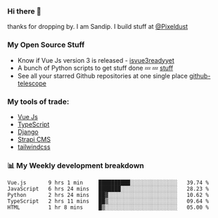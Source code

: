 ### Hi there 👋

thanks for dropping by.
I am Sandip. I build stuff at [@Pixeldust](github.com/pixeldust-in/)

###  **My Open Source Stuff**

 - Know if Vue Js version 3 is released -  [isvue3readyyet](https://github.com/sandiprb/isvue3readyyet)
 - A bunch of Python scripts to get stuff done 💤 💤 [stuff](https://github.com/sandiprb/stuff)
 - See all your starred Github repositories at one single place [github-telescope](https://github.com/sandiprb/github-telescope)



###  **My tools of trade:**
 - [Vue Js](https://github.com/vuejs/vue/)
 - [TypeScript](https://github.com/microsoft/TypeScript)
 - [Django](github.com/django/django)
 - [Strapi CMS](github.com/strapi/strapi)
 - [tailwindcss](https://github.com/tailwindlabs/tailwindcss)


###  📊 **My Weekly development breakdown**
<!--START_SECTION:waka-->
```text
Vue.js       9 hrs 1 min     ██████████░░░░░░░░░░░░░░░   39.74 % 
JavaScript   6 hrs 24 mins   ███████░░░░░░░░░░░░░░░░░░   28.23 % 
Python       2 hrs 24 mins   ██▓░░░░░░░░░░░░░░░░░░░░░░   10.62 % 
TypeScript   2 hrs 11 mins   ██▒░░░░░░░░░░░░░░░░░░░░░░   09.64 % 
HTML         1 hr 8 mins     █▒░░░░░░░░░░░░░░░░░░░░░░░   05.00 % 
```
<!--END_SECTION:waka-->
